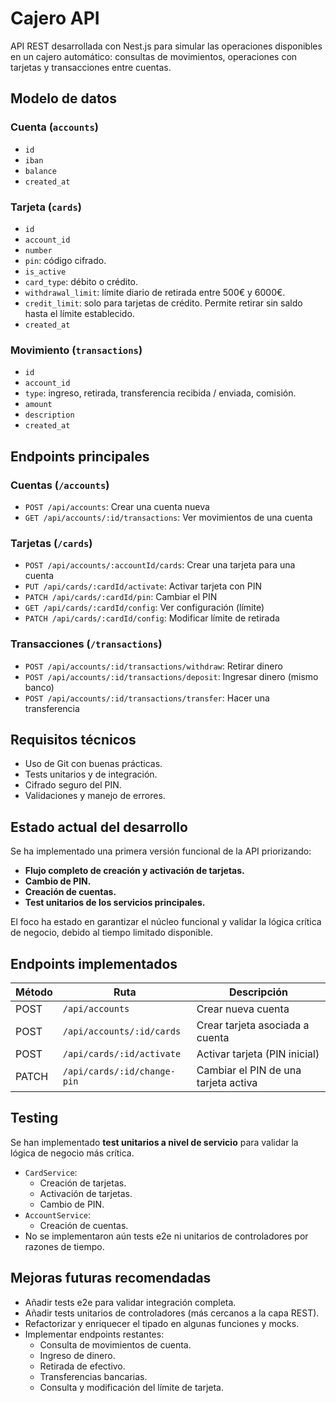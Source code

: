 # Cajero API

API REST desarrollada con Nest.js para simular las operaciones disponibles en un cajero automático: consultas de movimientos, operaciones con tarjetas y transacciones entre cuentas.

## Modelo de datos

### Cuenta (`accounts`)

- `id`
- `iban`
- `balance`
- `created_at`

### Tarjeta (`cards`)

- `id`
- `account_id`
- `number`
- `pin`: código cifrado.
- `is_active`
- `card_type`: débito o crédito.
- `withdrawal_limit`: límite diario de retirada entre 500€ y 6000€.
- `credit_limit`: solo para tarjetas de crédito. Permite retirar sin saldo hasta el límite establecido.
- `created_at`

### Movimiento (`transactions`)

- `id`
- `account_id`
- `type`: ingreso, retirada, transferencia recibida / enviada, comisión.
- `amount`
- `description`
- `created_at`

## Endpoints principales

### Cuentas (`/accounts`)

- `POST /api/accounts`: Crear una cuenta nueva
- `GET /api/accounts/:id/transactions`: Ver movimientos de una cuenta

### Tarjetas (`/cards`)

- `POST /api/accounts/:accountId/cards`: Crear una tarjeta para una cuenta
- `PUT /api/cards/:cardId/activate`: Activar tarjeta con PIN
- `PATCH /api/cards/:cardId/pin`: Cambiar el PIN
- `GET /api/cards/:cardId/config`: Ver configuración (límite)
- `PATCH /api/cards/:cardId/config`: Modificar límite de retirada

### Transacciones (`/transactions`)

- `POST /api/accounts/:id/transactions/withdraw`: Retirar dinero
- `POST /api/accounts/:id/transactions/deposit`: Ingresar dinero (mismo banco)
- `POST /api/accounts/:id/transactions/transfer`: Hacer una transferencia

## Requisitos técnicos

- Uso de Git con buenas prácticas.
- Tests unitarios y de integración.
- Cifrado seguro del PIN.
- Validaciones y manejo de errores.

## Estado actual del desarrollo

Se ha implementado una primera versión funcional de la API priorizando:

- **Flujo completo de creación y activación de tarjetas.**
- **Cambio de PIN.**
- **Creación de cuentas.**
- **Test unitarios de los servicios principales.**

El foco ha estado en garantizar el núcleo funcional y validar la lógica crítica de negocio, debido al tiempo limitado disponible.

## Endpoints implementados

| Método | Ruta                        | Descripción                          |
| ------ | --------------------------- | ------------------------------------ |
| POST   | `/api/accounts`             | Crear nueva cuenta                   |
| POST   | `/api/accounts/:id/cards`   | Crear tarjeta asociada a cuenta      |
| POST   | `/api/cards/:id/activate`   | Activar tarjeta (PIN inicial)        |
| PATCH  | `/api/cards/:id/change-pin` | Cambiar el PIN de una tarjeta activa |

## Testing

Se han implementado **test unitarios a nivel de servicio** para validar la lógica de negocio más crítica.

- `CardService`:
    - Creación de tarjetas.
    - Activación de tarjetas.
    - Cambio de PIN.
- `AccountService`:
    - Creación de cuentas.
- No se implementaron aún tests e2e ni unitarios de controladores por razones de tiempo.

## Mejoras futuras recomendadas

- Añadir tests e2e para validar integración completa.
- Añadir tests unitarios de controladores (más cercanos a la capa REST).
- Refactorizar y enriquecer el tipado en algunas funciones y mocks.
- Implementar endpoints restantes:
    - Consulta de movimientos de cuenta.
    - Ingreso de dinero.
    - Retirada de efectivo.
    - Transferencias bancarias.
    - Consulta y modificación del límite de tarjeta.
